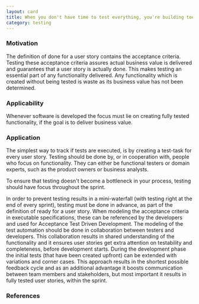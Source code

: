 ```yaml
---
layout: card
title: When you don't have time to test everything, you're building too much
category: testing
---
```


### Motivation

The definition of done for a user story contains the acceptance criteria. Testing these acceptance criteria assures actual business value is delivered and guarantees that a user story is actually done. This makes testing an essential part of any functionality delivered. Any functionality which is created without being tested is waste as its business value has not been determined.

### Applicability

Whenever software is developed the focus must lie on creating fully tested functionality, if the goal is to deliver business value.

### Application

The simplest way to track if tests are executed, is by creating a test-task for every user story. Testing should be done by, or in cooperation with, people who focus on functionality. They can either be functional testers or domain experts, such as the product owners or business analysts.

To ensure that testing doesn't become a bottleneck in your process, testing should have focus throughout the sprint.

In order to prevent testing results in a mini-waterfall (with testing right at the end of every sprint), testing must be done in advance, as part of the definition of ready for a user story. When modeling the acceptance criteria in executable specifications, these can be referenced by the developers and used for Acceptance Test Driven Development. The modeling of the test automation should be done in collaboration between testers and developers. This collaboration results in shared understanding of the functionality and it ensures user stories get extra attention on testability and completeness, before development starts. During the development phase the initial tests (that have been created upfront) can be extended with variations and corner cases. This approach results in the shortest possible feedback cycle and as an additional advantage it boosts communication between team members and stakeholders, but most important it results in fully tested user stories, within the sprint.

### References

